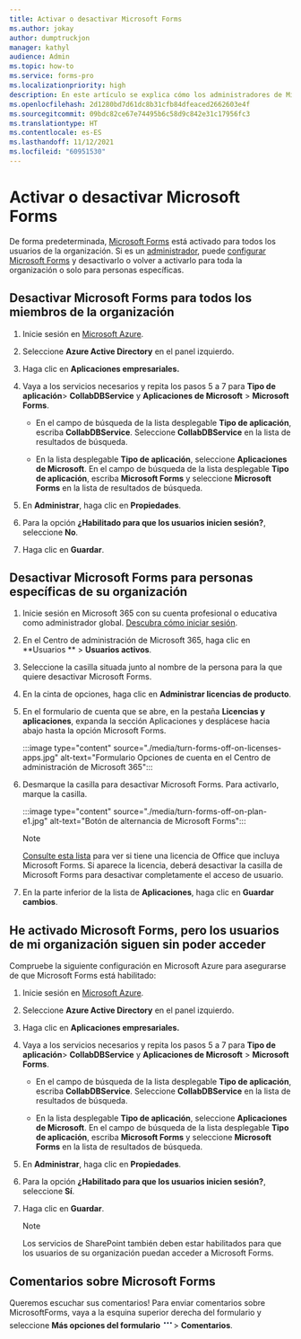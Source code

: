 ```yaml
---
title: Activar o desactivar Microsoft Forms
ms.author: jokay
author: dumptruckjon
manager: kathyl
audience: Admin
ms.topic: how-to
ms.service: forms-pro
ms.localizationpriority: high
description: En este artículo se explica cómo los administradores de Microsoft 365 pueden desactivar o activar Microsoft Forms para toda la organización o personas específicas de su organización.
ms.openlocfilehash: 2d1280bd7d61dc8b31cfb84dfeaced2662603e4f
ms.sourcegitcommit: 09bdc82ce67e74495b6c58d9c842e31c17956fc3
ms.translationtype: HT
ms.contentlocale: es-ES
ms.lasthandoff: 11/12/2021
ms.locfileid: "60951530"
---
```

# <a name="turn-off-or-turn-on-microsoft-forms"></a>Activar o desactivar Microsoft Forms

De forma predeterminada, [Microsoft Forms](https://support.microsoft.com/office/what-is-microsoft-forms-6b391205-523c-45d2-b53a-fc10b22017c8) está activado para todos los usuarios de la organización. Si es un [administrador](https://support.microsoft.com/topic/eac4d046-1afd-4f1a-85fc-8219c79e1504), puede [configurar Microsoft Forms](https://support.microsoft.com/office/set-up-microsoft-forms-cc52287a-4550-464d-9a1b-457bf9df2240) y desactivarlo o volver a activarlo para toda la organización o solo para personas específicas.

## <a name="turn-off-microsoft-forms-for-everyone-in-your-organization"></a>Desactivar Microsoft Forms para todos los miembros de la organización

1.  Inicie sesión en [Microsoft Azure](https://portal.azure.com/).

2.  Seleccione **Azure Active Directory** en el panel izquierdo.

3.  Haga clic en **Aplicaciones empresariales.**

4.  Vaya a los servicios necesarios y repita los pasos 5 a 7 para **Tipo de aplicación**\> **CollabDBService** y **Aplicaciones de Microsoft** \> **Microsoft Forms**.
    
      - En el campo de búsqueda de la lista desplegable **Tipo de aplicación**, escriba **CollabDBService**. Seleccione **CollabDBService** en la lista de resultados de búsqueda.
    
      - En la lista desplegable **Tipo de aplicación**, seleccione **Aplicaciones de Microsoft**. En el campo de búsqueda de la lista desplegable **Tipo de aplicación**, escriba **Microsoft Forms** y seleccione **Microsoft Forms** en la lista de resultados de búsqueda.

5.  En **Administrar**, haga clic en **Propiedades**.

6.  Para la opción **¿Habilitado para que los usuarios inicien sesión?**, seleccione **No**.

7.  Haga clic en **Guardar**.

## <a name="turn-off-microsoft-forms-for-specific-people-in-your-organization"></a>Desactivar Microsoft Forms para personas específicas de su organización

1.  Inicie sesión en Microsoft 365 con su cuenta profesional o educativa como administrador global. [Descubra cómo iniciar sesión](https://support.microsoft.com/office/where-to-sign-into-microsoft-365-for-business-e9eb7d51-5430-4929-91ab-6157c5a050b4).

2.  En el Centro de administración de Microsoft 365, haga clic en **Usuarios ** \> **Usuarios activos**.

3.  Seleccione la casilla situada junto al nombre de la persona para la que quiere desactivar Microsoft Forms.

4.  En la cinta de opciones, haga clic en **Administrar licencias de producto**.

5.  En el formulario de cuenta que se abre, en la pestaña **Licencias y aplicaciones**, expanda la sección Aplicaciones y desplácese hacia abajo hasta la opción Microsoft Forms. 

    :::image type="content" source="./media/turn-forms-off-on-licenses-apps.jpg" alt-text="Formulario Opciones de cuenta en el Centro de administración de Microsoft 365":::

6.  Desmarque la casilla para desactivar Microsoft Forms. Para activarlo, marque la casilla.

    :::image type="content" source="./media/turn-forms-off-on-plan-e1.jpg" alt-text="Botón de alternancia de Microsoft Forms":::

     > [!Note]
     > [Consulte esta lista](https://support.microsoft.com/office/office-licenses-that-include-microsoft-forms-efa14679-5d99-47c5-bdf1-2fc838767f7e) para ver si tiene una licencia de Office que incluya Microsoft Forms. Si aparece la licencia, deberá desactivar la casilla de Microsoft Forms para desactivar completamente el acceso de usuario.

7.  En la parte inferior de la lista de **Aplicaciones**, haga clic en **Guardar cambios**.

## <a name="i-turned-on-microsoft-forms-but-people-in-my-organization-still-cant-access-it"></a>He activado Microsoft Forms, pero los usuarios de mi organización siguen sin poder acceder

Compruebe la siguiente configuración en Microsoft Azure para asegurarse de que Microsoft Forms está habilitado:

1.  Inicie sesión en [Microsoft Azure](https://portal.azure.com/).

2.  Seleccione **Azure Active Directory** en el panel izquierdo.

3.  Haga clic en **Aplicaciones empresariales.**

4.  Vaya a los servicios necesarios y repita los pasos 5 a 7 para **Tipo de aplicación**\> **CollabDBService** y **Aplicaciones de Microsoft** \> **Microsoft Forms**.
    
      - En el campo de búsqueda de la lista desplegable **Tipo de aplicación**, escriba **CollabDBService**. Seleccione **CollabDBService** en la lista de resultados de búsqueda.
    
      - En la lista desplegable **Tipo de aplicación**, seleccione **Aplicaciones de Microsoft**. En el campo de búsqueda de la lista desplegable **Tipo de aplicación**, escriba **Microsoft Forms** y seleccione **Microsoft Forms** en la lista de resultados de búsqueda.

5.  En **Administrar**, haga clic en **Propiedades**.

6.  Para la opción **¿Habilitado para que los usuarios inicien sesión?**, seleccione **Sí**.

7.  Haga clic en **Guardar**.

    >[!Note]
    >Los servicios de SharePoint también deben estar habilitados para que los usuarios de su organización puedan acceder a Microsoft Forms.

## <a name="feedback-for-microsoft-forms"></a>Comentarios sobre Microsoft Forms

Queremos escuchar sus comentarios\! Para enviar comentarios sobre MicrosoftForms, vaya a la esquina superior derecha del formulario y seleccione **Más opciones del formulario** ![Botón Más opciones](./media/image2.png)\> **Comentarios**.

